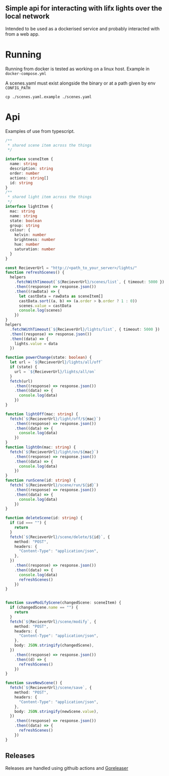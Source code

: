 ## Simple api for interacting with lifx lights over the local network 

Intended to be used as a dockerised service and probably interacted with from a web app.

# Running

Running from docker is tested as working on a linux host. 
Example in `docker-compose.yml`

A scenes.yaml must exist alongside the binary or at a path given by env `CONFIG_PATH`

`cp ./scenes.yaml.example ./scenes.yaml`

# Api 

Examples of use from typescript. 

```typescript
/**
 * shared scene item across the things
 */

interface sceneItem {
  name: string
  description: string
  order: number
  actions: string[]
  id: string
}
/**
 * shared light item across the things
 */
interface lightItem {
  mac: string
  name: string
  state: boolean
  group: string
  colour: {
    kelvin: number
    brightness: number
    hue: number
    saturation: number
  }
}

const RecieverUrl = "http://<path_to_your_server>/lights/"
function refreshScenes() {
  helpers
    .fetchWithTimeout(`${RecieverUrl}/scenes/list`, { timeout: 5000 })
    .then((response) => response.json())
    .then((rawData) => {
      let castData = rawData as sceneItem[]
      castData.sort((a, b) => (a.order > b.order ? 1 : 0))
      scenes.value = castData
      console.log(scenes)
    })
}
helpers
  .fetchWithTimeout(`${RecieverUrl}/lights/list`, { timeout: 5000 })
  .then((response) => response.json())
  .then((data) => {
    lights.value = data
  })

function powerChange(state: boolean) {
  let url = `${RecieverUrl}/lights/all/off`
  if (state) {
    url = `${RecieverUrl}/lights/all/on`
  }
  fetch(url)
    .then((response) => response.json())
    .then((data) => {
      console.log(data)
    })
}

function lightOff(mac: string) {
  fetch(`${RecieverUrl}/light/off/${mac}`)
    .then((response) => response.json())
    .then((data) => {
      console.log(data)
    })
}
function lightOn(mac: string) {
  fetch(`${RecieverUrl}/light/on/${mac}`)
    .then((response) => response.json())
    .then((data) => {
      console.log(data)
    })
}
function runScene(id: string) {
  fetch(`${RecieverUrl}/scene/run/${id}`)
    .then((response) => response.json())
    .then((data) => {
      console.log(data)
    })
}

function deleteScene(id: string) {  
  if (id === "") {
    return
  }
  fetch(`${RecieverUrl}/scene/delete/${id}`, {
    method: "POST",
    headers: {
      "Content-Type": "application/json",
    },
  })
    .then((response) => response.json())
    .then((data) => {
      console.log(data)
      refreshScenes()
    })
}


function saveModifyScene(changedScene: sceneItem) {
  if (changedScene.name == "") {
    return
  }
  fetch(`${RecieverUrl}/scene/modify`, {
    method: "POST",
    headers: {
      "Content-Type": "application/json",
    },
    body: JSON.stringify(changedScene),
  })
    .then((response) => response.json())
    .then((d) => {
      refreshScenes()
    })
}

function saveNewScene() {
  fetch(`${RecieverUrl}/scene/save`, {
    method: "POST",
    headers: {
      "Content-Type": "application/json",
    },
    body: JSON.stringify(newScene.value),
  })
    .then((response) => response.json())
    .then((data) => {
      refreshScenes()
    })
}

```


## Releases

Releases are handled using githuib actions and [Goreleaser](https://goreleaser.com)
